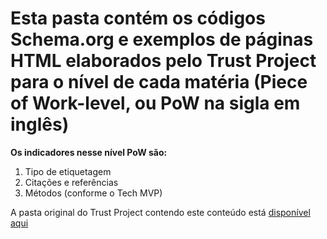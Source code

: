 # Esta pasta contém os códigos Schema.org e exemplos de páginas HTML elaborados pelo Trust Project para o nível de cada matéria (Piece of Work-level, ou PoW na sigla em inglês)

<b>Os indicadores nesse nível PoW são:</b>

1) Tipo de etiquetagem 
2) Citações e referências
3) Métodos (conforme o Tech MVP)

A pasta original do Trust Project contendo este conteúdo está <a href="https://github.com/TheTrustProjectCode/Trust-Project-Schema.org-Markup-Examples-2017/tree/master/TrustProject/PoW%20level">disponível aqui</a>

